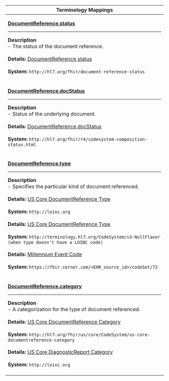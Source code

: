 |Terminology Mappings|
|---|
|<p>**[DocumentReference.status](http://hl7.org/fhir/r4/documentreference-definitions.html#DocumentReference.status)**<hr>**Description**<br>- The status of the document reference.<br><br>**Details:** [DocumentReference status](https://www.hl7.org/fhir/r4/valueset-document-reference-status.html)<br><br>**System:** `http://hl7.org/fhir/document-reference-status`<br><br>|
|<p>**[DocumentReference.docStatus](http://hl7.org/fhir/r4/documentreference-definitions.html#DocumentReference.docStatus)**<hr>**Description**<br>- Status of the underlying document.<br><br>**Details:** [DocumentReference docStatus](http://hl7.org/fhir/r4/valueset-composition-status.html)<br><br>**System:** `http://hl7.org/fhir/r4/codesystem-composition-status.html`<br><br>|
|<p>**[DocumentReference.type](http://hl7.org/fhir/r4/documentreference-definitions.html#DocumentReference.type)**<hr>**Description**<br>- Specifies the particular kind of document referenced.<br><br>**Details:** [US Core DocumentReference Type](https://hl7.org/fhir/us/core/ValueSet-us-core-documentreference-type.html)<br><br>**System:** `http://loinc.org`<br><br>**Details:** [US Core DocumentReference Type](https://hl7.org/fhir/us/core/ValueSet-us-core-documentreference-type.html)<br><br>**System:** `http://terminology.hl7.org/CodeSystem/v3-NullFlavor (when type doesn't have a LOINC code)`<br><br>**Details:** [Millennium Event Code](https://fhir.cerner.com/millennium/r4/proprietary-codes-and-systems/#code-set-72-clinical-event-codes)<br><br>**System:** `https://fhir.cerner.com/<EHR_source_id>/codeSet/72`<br><br>|
|<p>**[DocumentReference.category](https://www.hl7.org/fhir/documentreference-definitions.html#DocumentReference.category)**<hr>**Description**<br>- A categorization for the type of document referenced.<br><br>**Details:** [US Core DocumentReference Category](https://hl7.org/fhir/us/core/ValueSet-us-core-documentreference-category.html)<br><br>**System:** `http://hl7.org/fhir/us/core/CodeSystem/us-core-documentreference-category`<br><br>**Details:** [US Core DiagnosticReport Category](https://hl7.org/fhir/us/core/ValueSet-us-core-diagnosticreport-category.html)<br><br>**System:** `http://loinc.org`<br><br>|
